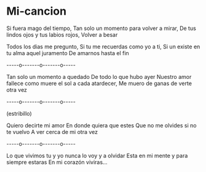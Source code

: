 # Mi-cancion

  Si fuera mago del tiempo,
Tan solo un momento para volver a mirar,
De tus lindos ojos y tus labios rojos,
Volver a besar

  Todos los dias me pregunto,
Si tu me recuerdas como yo a ti,
Si un existe en tu alma aquel juramento
De amarnos hasta el fin

-----o-------o-------o-----

  Tan solo un momento a quedado
De todo lo que hubo ayer
Nuestro amor fallece como muere el sol a cada atardecer,
Me muero de ganas de verte otra vez

-----o-------o-------o-----

(estribillo)

  Quiero decirte mi amor
En donde quiera que estes
Que no me olvides si no te vuelvo
A ver cerca de mi otra vez

-----o-------o-------o-----

  Lo que vivimos tu y yo nunca lo voy y a olvidar
Esta en mi mente y para siempre estaras
En mi corazón viviras...
